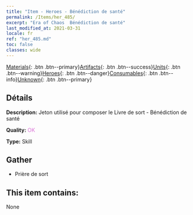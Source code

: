```yaml
---
title: "Item - Heroes - Bénédiction de santé"
permalink: /Items/her_485/
excerpt: "Era of Chaos  Bénédiction de santé"
last_modified_at: 2021-03-31
locale: fr
ref: "her_485.md"
toc: false
classes: wide
---
```

 [Materials](/fr/Items/){: .btn .btn--primary}[Artifacts](/fr/Items/Artifacts/){: .btn .btn--success}[Units](/fr/Items/Units/){: .btn .btn--warning}[Heroes](/fr/Items/Heroes/){: .btn .btn--danger}[Consumables](/fr/Items/Consumables/){: .btn .btn--info}[Unknown](/fr/Items/Unknown/){: .btn .btn--primary}

## Détails
 **Description:** Jeton utilisé pour composer le Livre de sort - Bénédiction de santé

 **Quality:** <span style="color: #DA70D6">OK</span>

 **Type:** Skill

## Gather

*    Prière de sort 

## This item contains:

  None

